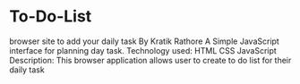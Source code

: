 # To-Do-List
browser site to add your daily task
  By Kratik Rathore
A Simple JavaScript interface for planning day task.
Technology used:
HTML
CSS
JavaScript
Description:
This browser application allows user to create to do list for their daily task 
